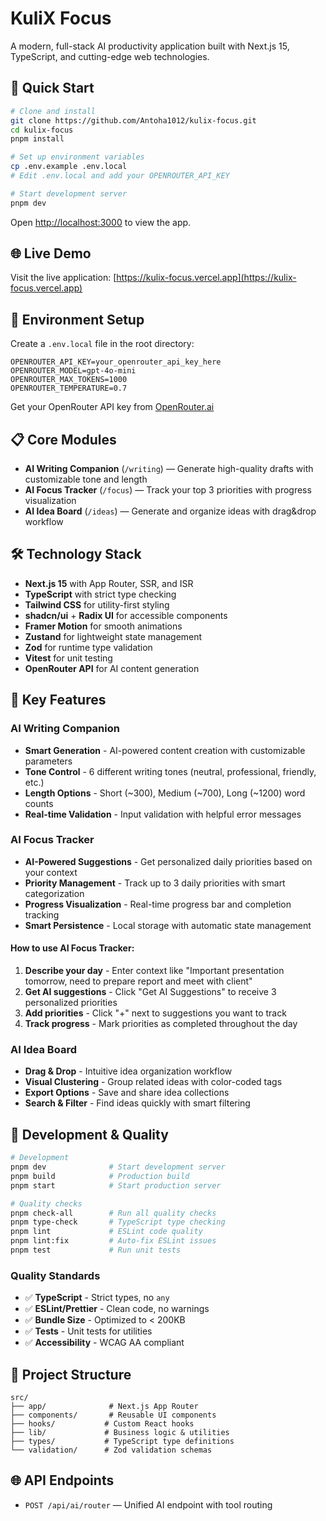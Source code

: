 # KuliX Focus

A modern, full-stack AI productivity application built with Next.js 15, TypeScript, and cutting-edge web technologies.

## 🚀 Quick Start

```bash
# Clone and install
git clone https://github.com/Antoha1012/kulix-focus.git
cd kulix-focus
pnpm install

# Set up environment variables
cp .env.example .env.local
# Edit .env.local and add your OPENROUTER_API_KEY

# Start development server
pnpm dev
```

Open [http://localhost:3000](http://localhost:3000) to view the app.

## 🌐 Live Demo

Visit the live application: [https://kulix-focus.vercel.app](https://kulix-focus.vercel.app)

## 🔧 Environment Setup

Create a `.env.local` file in the root directory:

```env
OPENROUTER_API_KEY=your_openrouter_api_key_here
OPENROUTER_MODEL=gpt-4o-mini
OPENROUTER_MAX_TOKENS=1000
OPENROUTER_TEMPERATURE=0.7
```

Get your OpenRouter API key from [OpenRouter.ai](https://openrouter.ai/)

## 📋 Core Modules

- **AI Writing Companion** (`/writing`) — Generate high-quality drafts with customizable tone and length
- **AI Focus Tracker** (`/focus`) — Track your top 3 priorities with progress visualization
- **AI Idea Board** (`/ideas`) — Generate and organize ideas with drag&drop workflow

## 🛠 Technology Stack

- **Next.js 15** with App Router, SSR, and ISR
- **TypeScript** with strict type checking
- **Tailwind CSS** for utility-first styling
- **shadcn/ui** + **Radix UI** for accessible components
- **Framer Motion** for smooth animations
- **Zustand** for lightweight state management
- **Zod** for runtime type validation
- **Vitest** for unit testing
- **OpenRouter API** for AI content generation

## 🎯 Key Features

### AI Writing Companion

- **Smart Generation** - AI-powered content creation with customizable parameters
- **Tone Control** - 6 different writing tones (neutral, professional, friendly, etc.)
- **Length Options** - Short (~300), Medium (~700), Long (~1200) word counts
- **Real-time Validation** - Input validation with helpful error messages

### AI Focus Tracker

- **AI-Powered Suggestions** - Get personalized daily priorities based on your context
- **Priority Management** - Track up to 3 daily priorities with smart categorization
- **Progress Visualization** - Real-time progress bar and completion tracking
- **Smart Persistence** - Local storage with automatic state management

#### How to use AI Focus Tracker:

1. **Describe your day** - Enter context like "Important presentation tomorrow, need to prepare report and meet with client"
2. **Get AI suggestions** - Click "Get AI Suggestions" to receive 3 personalized priorities
3. **Add priorities** - Click "+" next to suggestions you want to track
4. **Track progress** - Mark priorities as completed throughout the day

### AI Idea Board

- **Drag & Drop** - Intuitive idea organization workflow
- **Visual Clustering** - Group related ideas with color-coded tags
- **Export Options** - Save and share idea collections
- **Search & Filter** - Find ideas quickly with smart filtering

## 🧪 Development & Quality

```bash
# Development
pnpm dev              # Start development server
pnpm build            # Production build
pnpm start            # Start production server

# Quality checks
pnpm check-all        # Run all quality checks
pnpm type-check       # TypeScript type checking
pnpm lint             # ESLint code quality
pnpm lint:fix         # Auto-fix ESLint issues
pnpm test             # Run unit tests
```

### Quality Standards

- ✅ **TypeScript** - Strict types, no `any`
- ✅ **ESLint/Prettier** - Clean code, no warnings
- ✅ **Bundle Size** - Optimized to < 200KB
- ✅ **Tests** - Unit tests for utilities
- ✅ **Accessibility** - WCAG AA compliant

## 📁 Project Structure

```
src/
├── app/              # Next.js App Router
├── components/       # Reusable UI components
├── hooks/           # Custom React hooks
├── lib/             # Business logic & utilities
├── types/           # TypeScript type definitions
└── validation/      # Zod validation schemas
```

## 🌐 API Endpoints

- `POST /api/ai/router` — Unified AI endpoint with tool routing
